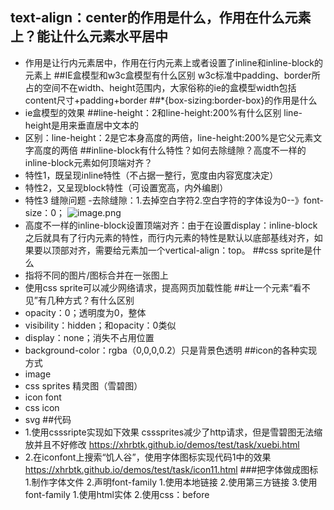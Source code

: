 ## text-align：center的作用是什么，作用在什么元素上？能让什么元素水平居中
- 作用是让行内元素居中，作用在行内元素上或者设置了inline和inline-block的元素上
##IE盒模型和w3c盒模型有什么区别
w3c标准中padding、border所占的空间不在width、height范围内，大家俗称的ie的盒模型width包括content尺寸+padding+border
##*{box-sizing:border-box}的作用是什么
- ie盒模型的效果
##line-height：2和line-height:200%有什么区别
line-height是用来垂直居中文本的
- 区别：line-height：2是它本身高度的两倍，line-height:200%是它父元素文字高度的两倍
##inline-block有什么特性？如何去除缝隙？高度不一样的inline-block元素如何顶端对齐？
- 特性1，既呈现inline特性（不占据一整行，宽度由内容宽度决定）
- 特性2，又呈现block特性（可设置宽高，内外编剧）
- 特性3 缝隙问题
-去除缝隙：1.去掉空白字符2.空白字符的字体设为0--》font-size：0；
![image.png](http://upload-images.jianshu.io/upload_images/8649258-99d0e95a78e11bc9.png?imageMogr2/auto-orient/strip%7CimageView2/2/w/1240)
- 高度不一样的inline-block设置顶端对齐：由于在设置display：inline-block之后就具有了行内元素的特性，而行内元素的特性是默认以底部基线对齐，如果要以顶部对齐，需要给元素加一个vertical-align：top。
##css sprite是什么
- 指将不同的图片/图标合并在一张图上
- 使用css sprite可以减少网络请求，提高网页加载性能
##让一个元素“看不见”有几种方式？有什么区别
- opacity：0；透明度为0，整体
- visibility：hidden；和opacity：0类似
- display：none；消失不占用位置
- background-color：rgba（0,0,0,0.2）只是背景色透明
##icon的各种实现方式
- image
- css sprites 精灵图（雪碧图）
- icon  font
- css icon
- svg
##代码
- 1.使用csssripte实现如下效果
csssprites减少了http请求，但是雪碧图无法缩放并且不好修改
https://xhrbtk.github.io/demos/test/task/xuebi.html
- 2.在iconfont上搜索“饥人谷”，使用字体图标实现代码1中的效果
https://xhrbtk.github.io/demos/test/task/icon11.html
###把字体做成图标
1.制作字体文件
2.声明font-family
    1.使用本地链接
     2.使用第三方链接
3.使用font-family
   1.使用html实体
   2.使用css：before
